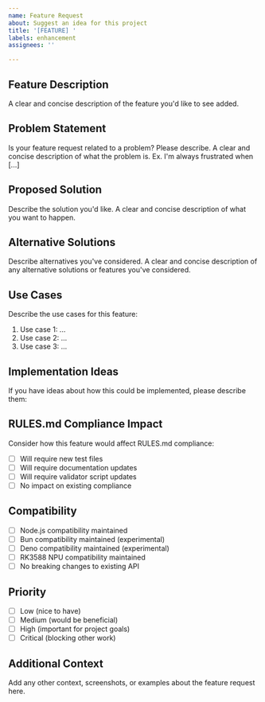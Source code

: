 ```yaml
---
name: Feature Request
about: Suggest an idea for this project
title: '[FEATURE] '
labels: enhancement
assignees: ''

---
```


## Feature Description
A clear and concise description of the feature you'd like to see added.

## Problem Statement
Is your feature request related to a problem? Please describe.
A clear and concise description of what the problem is. Ex. I'm always frustrated when [...]

## Proposed Solution
Describe the solution you'd like.
A clear and concise description of what you want to happen.

## Alternative Solutions
Describe alternatives you've considered.
A clear and concise description of any alternative solutions or features you've considered.

## Use Cases
Describe the use cases for this feature:
1. Use case 1: ...
2. Use case 2: ...
3. Use case 3: ...

## Implementation Ideas
If you have ideas about how this could be implemented, please describe them:

## RULES.md Compliance Impact
Consider how this feature would affect RULES.md compliance:
- [ ] Will require new test files
- [ ] Will require documentation updates
- [ ] Will require validator script updates
- [ ] No impact on existing compliance

## Compatibility
- [ ] Node.js compatibility maintained
- [ ] Bun compatibility maintained (experimental)
- [ ] Deno compatibility maintained (experimental)
- [ ] RK3588 NPU compatibility maintained
- [ ] No breaking changes to existing API

## Priority
- [ ] Low (nice to have)
- [ ] Medium (would be beneficial)
- [ ] High (important for project goals)
- [ ] Critical (blocking other work)

## Additional Context
Add any other context, screenshots, or examples about the feature request here.